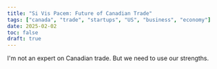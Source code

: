 ```yaml
---
title: "Si Vis Pacem: Future of Canadian Trade"
tags: ["canada", "trade", "startups", "US", "business", "economy"]
date: 2025-02-02
toc: false
draft: true
---
```


I'm not an expert on Canadian trade. But we need to use our strengths. 




